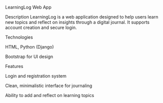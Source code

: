 LearningLog Web App

Description
LearningLog is a web application designed to help users learn new topics and reflect on insights through a digital journal. It supports account creation and secure login.

Technologies

HTML, Python (Django)

Bootstrap for UI design

Features

Login and registration system

Clean, minimalistic interface for journaling

Ability to add and reflect on learning topics
